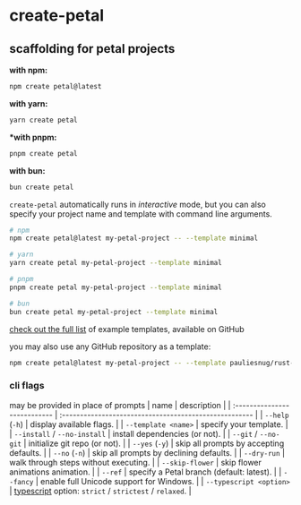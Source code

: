 # create-petal

## scaffolding for petal projects

**with npm:**

```bash
npm create petal@latest
```

**with yarn:**

```bash
yarn create petal
```

**\*with pnpm:**

```bash
pnpm create petal
```

**with bun:**

```bash
bun create petal
```

`create-petal` automatically runs in _interactive_ mode, but you can also specify your project name and template with command line arguments.

```bash
# npm
npm create petal@latest my-petal-project -- --template minimal

# yarn
yarn create petal my-petal-project --template minimal

# pnpm
pnpm create petal my-petal-project --template minimal

# bun
bun create petal my-petal-project --template minimal
```

[check out the full list][examples] of example templates, available on GitHub

you may also use any GitHub repository as a template:

```bash
npm create petal@latest my-petal-project -- --template pauliesnug/rust-turbo
```

### cli flags

may be provided in place of prompts
| name | description |
| :--------------------------- | :----------------------------------------------------- |
| `--help` (`-h`) | display available flags. |
| `--template <name>` | specify your template. |
| `--install` / `--no-install` | install dependencies (or not). |
| `--git` / `--no-git` | initialize git repo (or not). |
| `--yes` (`-y`) | skip all prompts by accepting defaults. |
| `--no` (`-n`) | skip all prompts by declining defaults. |
| `--dry-run` | walk through steps without executing. |
| `--skip-flower` | skip flower animations animation. |
| `--ref` | specify a Petal branch (default: latest). |
| `--fancy` | enable full Unicode support for Windows. |
| `--typescript <option>` | [typescript][typescript] option: `strict` / `strictest` / `relaxed`. |

[examples]: https://github.com/pulseflow/petal/tree/main/examples
[typescript]: https://github.com/pulseflow/petal/tree/main/packages/petal/config
